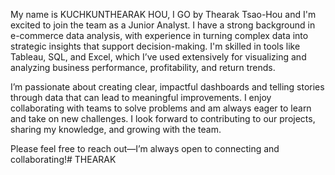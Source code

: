 My name is KUCHKUNTHEARAK HOU, I GO by Thearak Tsao-Hou and I'm excited to join the team as a Junior Analyst. I have a strong background in e-commerce data analysis, with experience in turning complex data into strategic insights that support decision-making. I'm skilled in tools like Tableau, SQL, and Excel, which I’ve used extensively for visualizing and analyzing business performance, profitability, and return trends.

I’m passionate about creating clear, impactful dashboards and telling stories through data that can lead to meaningful improvements. I enjoy collaborating with teams to solve problems and am always eager to learn and take on new challenges. I look forward to contributing to our projects, sharing my knowledge, and growing with the team.

Please feel free to reach out—I’m always open to connecting and collaborating!# THEARAK
